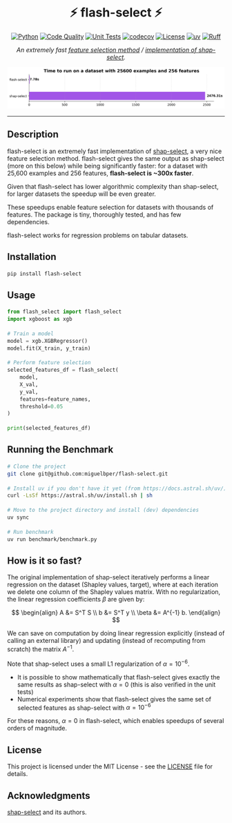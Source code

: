 <div align="center">

# ⚡ flash-select ⚡
[![Python](https://img.shields.io/badge/Python-3776ab?logo=python&logoColor=white)](https://www.python.org/)
[![Code Quality](https://github.com/miguelbper/flash-select/actions/workflows/code-quality.yaml/badge.svg)](https://github.com/miguelbper/flash-select/actions/workflows/code-quality.yaml)
[![Unit Tests](https://github.com/miguelbper/flash-select/actions/workflows/tests.yaml/badge.svg)](https://github.com/miguelbper/flash-select/actions/workflows/tests.yaml)
[![codecov](https://codecov.io/gh/miguelbper/flash-select/graph/badge.svg)](https://codecov.io/gh/miguelbper/flash-select)
[![License](https://img.shields.io/badge/License-MIT-green.svg?labelColor=gray)](LICENSE)
[![uv](https://img.shields.io/endpoint?url=https://raw.githubusercontent.com/astral-sh/uv/main/assets/badge/v0.json)](https://github.com/astral-sh/uv)
[![Ruff](https://img.shields.io/endpoint?url=https://raw.githubusercontent.com/astral-sh/ruff/main/assets/badge/v2.json)](https://github.com/astral-sh/ruff)

*An extremely fast <ins>feature selection method</ins> / <ins>implementation of [shap-select](https://github.com/transferwise/shap-select)</ins>.*

![img.png](img.png)

</div>

---

## Description
flash-select is an extremely fast implementation of [shap-select](https://github.com/transferwise/shap-select), a very nice feature selection method. flash-select gives the same output as shap-select (more on this below) while being significantly faster: for a dataset with 25,600 examples and 256 features, **flash-select is ~300x faster**.

Given that flash-select has lower algorithmic complexity than shap-select, for larger datasets the speedup will be even greater.

These speedups enable feature selection for datasets with thousands of features. The package is tiny, thoroughly tested, and has few dependencies.

flash-select works for regression problems on tabular datasets.

## Installation
```bash
pip install flash-select
```

## Usage
```python
from flash_select import flash_select
import xgboost as xgb

# Train a model
model = xgb.XGBRegressor()
model.fit(X_train, y_train)

# Perform feature selection
selected_features_df = flash_select(
    model,
    X_val,
    y_val,
    features=feature_names,
    threshold=0.05
)

print(selected_features_df)
```

## Running the Benchmark
```bash
# Clone the project
git clone git@github.com:miguelbper/flash-select.git

# Install uv if you don't have it yet (from https://docs.astral.sh/uv/)
curl -LsSf https://astral.sh/uv/install.sh | sh

# Move to the project directory and install (dev) dependencies
uv sync

# Run benchmark
uv run benchmark/benchmark.py
```

## How is it so fast?
The original implementation of shap-select iteratively performs a linear regression on the dataset (Shapley values, target), where at each iteration we delete one column of the Shapley values matrix. With no regularization, the linear regression coefficients $\beta$ are given by:

$$
    \begin{align}
    A &= S^T S \\
    b &= S^T y \\
    \beta &= A^{-1} b.
    \end{align}
$$

We can save on computation by doing linear regression explicitly (instead of calling an external library) and updating (instead of recomputing from scratch) the matrix $A^{-1}$.

Note that shap-select uses a small L1 regularization of $\alpha = 10^{-6}$.
- It is possible to show mathematically that flash-select gives exactly the same results as shap-select with $\alpha = 0$ (this is also verified in the unit tests)
- Numerical experiments show that flash-select gives the same set of selected features as shap-select with $\alpha = 10^{-6}$

For these reasons, $\alpha = 0$ in flash-select, which enables speedups of several orders of magnitude.

## License
This project is licensed under the MIT License - see the [LICENSE](LICENSE) file for details.

## Acknowledgments
[shap-select](https://github.com/transferwise/shap-select) and its authors.
